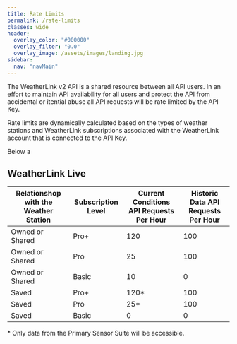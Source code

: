 ```yaml
---
title: Rate Limits
permalink: /rate-limits
classes: wide
header:
  overlay_color: "#000000"
  overlay_filter: "0.0"
  overlay_image: /assets/images/landing.jpg
sidebar:
  nav: "navMain"
---
```


The WeatherLink v2 API is a shared resource between all API users. In an effort to maintain API availability for all users and protect the API from accidental or itential abuse all API requests will be rate limited by the API Key.

Rate limits are dynamically calculated based on the types of weather stations and WeatherLink subscriptions associated with the WeatherLink account that is connected to the API Key.

Below a

## WeatherLink Live

Relationshop with the Weather Station|Subscription Level|Current Conditions API Requests Per Hour|Historic Data API Requests Per Hour
-|-|-|-
Owned or Shared|Pro+|120|100
Owned or Shared|Pro|25|100
Owned or Shared|Basic|10|0
Saved|Pro+|120*|100
Saved|Pro|25*|100
Saved|Basic|0|0

\* Only data from the Primary Sensor Suite will be accessible.
